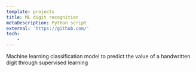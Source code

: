 ```yaml
---
template: projects
title: ML digit recognition
metaDescription: Python script
external: 'https://github.com/'
tech: 
    - 
---
```

Machine learning classification model to predict the value of a handwritten digit through supervised learning
